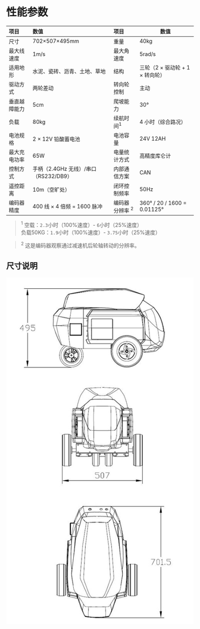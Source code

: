 # 性能参数

| 项目         | 数值                                  | 项目         | 数值                           |
| :----------- | :----------------------------------- | :----------- | ------------------------------ |
| 尺寸         | 702×507×495mm                        | 重量          | 40kg                           |
| 最大线速度    | 1m/s                                 | 最大角速度    | 5rad/s                         |
| 适用地形      | 水泥、瓷砖、沥青、土地、草地           | 结构          | 三轮（2 × 驱动轮 + 1 × 转向轮） |
| 驱动方式      | 两轮差动                             | 转向轮控制     | 主动                          |
| 垂直越障能力  | 5cm                                  | 爬坡能力      | 30°                           |
| 负载      | 80kg                                  | 续航时间<sup>1</sup>     |  4 小时（综合路况）    |
| 电池规格      | 2 × 12V 铅酸蓄电池                   | 电池容量       | 24V  12AH                    |
| 最大充电功率  | 65W                                  | 电量统计方式   | 高精度库仑计                   |
| 控制方式      | 手柄（2.4GHz 无线）/串口（RS232/DB9） | 内部通信方案   | CAN                           |
| 遥控距离      | 10m（空旷处）                        | 闭环控制频率   | 50Hz                          |
| 编码器精度    | 400 线 × 4 倍频 = 1600 脉冲          | 编码器分辨率 <sup>2</sup> | 360° / 20 / 1600 = 0.01125°   |

> <sup>1</sup>
空载：`2.3`小时（100%速度）- `6`小时（25%速度）</br>
负载50KG：`1.9`小时（100%速度）- `3.75`小时（25%速度）

> <sup>2</sup> 这是编码器观察通过减速机后轮轴转动的分辨率。


## 尺寸说明

![](imgs/PM-10.jpg)
